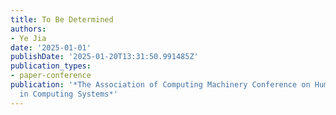 ```yaml
---
title: To Be Determined
authors:
- Ye Jia
date: '2025-01-01'
publishDate: '2025-01-20T13:31:50.991485Z'
publication_types:
- paper-conference
publication: '*The Association of Computing Machinery Conference on Human Factors
  in Computing Systems*'
---
```

